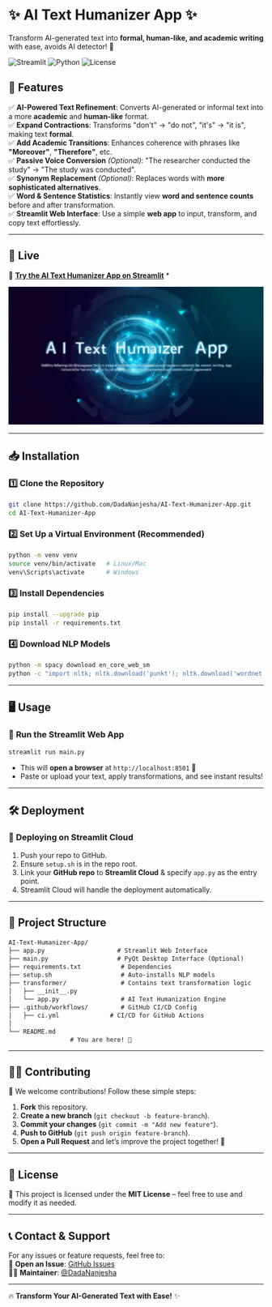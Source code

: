 # ✨ AI Text Humanizer App ✨  
Transform AI-generated text into **formal, human-like, and academic writing** with ease, avoids AI detector! 🚀

![Streamlit](https://img.shields.io/badge/Streamlit-Web_App-red?style=flat-square&logo=streamlit)
![Python](https://img.shields.io/badge/Python-3.10-blue?style=flat-square&logo=python)
![License](https://img.shields.io/github/license/DadaNanjesha/AI-Text-Humanizer-App?style=flat-square)

## 📌 Features  

✅ **AI-Powered Text Refinement**: Converts AI-generated or informal text into a more **academic** and **human-like** format.  
✅ **Expand Contractions**: Transforms "don't" → "do not", "it's" → "it is", making text **formal**.  
✅ **Add Academic Transitions**: Enhances coherence with phrases like **"Moreover"**, **"Therefore"**, etc.  
✅ **Passive Voice Conversion** *(Optional)*: "The researcher conducted the study" → "The study was conducted".  
✅ **Synonym Replacement** *(Optional)*: Replaces words with **more sophisticated alternatives**.  
✅ **Word & Sentence Statistics**: Instantly view **word and sentence counts** before and after transformation.  
✅ **Streamlit Web Interface**: Use a simple **web app** to input, transform, and copy text effortlessly.  
 

---

## 🚀 Live   
🔗 **[Try the AI Text Humanizer App on Streamlit](https://ai-text-humanizer-app-by-dada.streamlit.app/)** *

![AI-Text-Humanizer-App](media/AITOHUMAN.png)

---

## 📥 Installation  

### 1️⃣ Clone the Repository  
```bash
git clone https://github.com/DadaNanjesha/AI-Text-Humanizer-App.git
cd AI-Text-Humanizer-App
```

### 2️⃣ Set Up a Virtual Environment (Recommended)  
```bash
python -m venv venv
source venv/bin/activate   # Linux/Mac
venv\Scripts\activate      # Windows
```

### 3️⃣ Install Dependencies  
```bash
pip install --upgrade pip
pip install -r requirements.txt
```

### 4️⃣ Download NLP Models  
```bash
python -m spacy download en_core_web_sm
python -c "import nltk; nltk.download('punkt'); nltk.download('wordnet'); nltk.download('averaged_perceptron_tagger');"
```

---

## 🖥️ Usage  

### 🎯 **Run the Streamlit Web App**  
```bash
streamlit run main.py
```
- This will **open a browser** at `http://localhost:8501` 🎉  
- Paste or upload your text, apply transformations, and see instant results!  


---

## 🛠️ Deployment  

### 📌 **Deploying on Streamlit Cloud**  
1. Push your repo to GitHub.  
2. Ensure `setup.sh` is in the repo root.  
3. Link your **GitHub repo** to **Streamlit Cloud** & specify `app.py` as the entry point.  
4. Streamlit Cloud will handle the deployment automatically.  

---

## 📂 Project Structure  

```
AI-Text-Humanizer-App/
├── app.py                    # Streamlit Web Interface
├── main.py                   # PyQt Desktop Interface (Optional)
├── requirements.txt           # Dependencies
├── setup.sh                   # Auto-installs NLP models
├── transformer/               # Contains text transformation logic
│   ├── __init__.py
│   └── app.py                 # AI Text Humanization Engine
├── .github/workflows/         # GitHub CI/CD Config
│   ├── ci.yml              # CI/CD for GitHub Actions
│   
└── README.md 
                 # You are here! 🚀
```

---

## 👨‍💻 Contributing  

🙌 We welcome contributions! Follow these simple steps:

1. **Fork** this repository.  
2. **Create a new branch** (`git checkout -b feature-branch`).  
3. **Commit your changes** (`git commit -m "Add new feature"`).  
4. **Push to GitHub** (`git push origin feature-branch`).  
5. **Open a Pull Request** and let’s improve the project together! 🚀  

---

## 📄 License  

📝 This project is licensed under the **MIT License** – feel free to use and modify it as needed.

---

## 📞 Contact & Support  

For any issues or feature requests, feel free to:  
📩 **Open an Issue**: [GitHub Issues](https://github.com/DadaNanjesha/AI-Text-Humanizer-App/issues)  
👨‍💻 **Maintainer**: [@DadaNanjesha](https://github.com/DadaNanjesha)  

---

🔥 **Transform Your AI-Generated Text with Ease!** ✨

